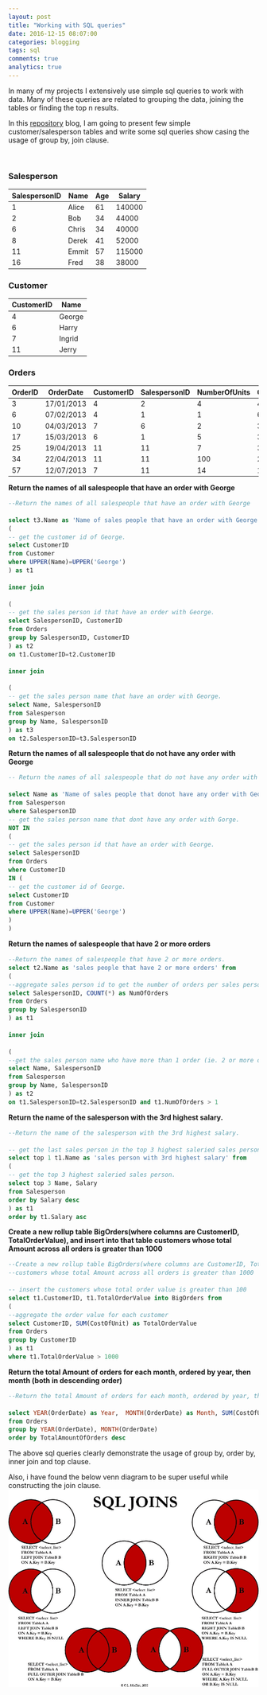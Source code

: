 ```yaml
---
layout: post
title: "Working with SQL queries"
date: 2016-12-15 08:07:00
categories: blogging
tags: sql
comments: true
analytics: true
---
```


In many of my projects I extensively use simple sql queries to work with data. Many of these queries are related to grouping the data, joining the tables or finding the top n results.

In this [repository](https://github.com/ksivam/sqlQueries) blog, I am going to present few simple customer/salesperson tables and write some sql queries show casing the usage of group by, join clause.

<br>

### Salesperson  

SalespersonID | Name | Age | Salary
------------- | ---- | --- | ------
1 | Alice | 61 | 140000
2 | Bob | 34 | 44000
6 | Chris | 34 | 40000
8 | Derek | 41 | 52000
11 | Emmit | 57 | 115000
16 | Fred | 38 | 38000

###  Customer  

CustomerID | Name
---------- | ----
4 | George
6 | Harry
7 | Ingrid
11 | Jerry

### Orders

OrderID | OrderDate | CustomerID | SalespersonID | NumberOfUnits | CostOfUnit
------- | --------- | ----------- | ------------ | ------------- | ----------
3 | 17/01/2013 | 4 | 2 | 4 | 400
6 | 07/02/2013 | 4 | 1 | 1 | 600
10 | 04/03/2013 | 7 | 6 | 2 | 300
17 | 15/03/2013 | 6 | 1 | 5 | 300
25 | 19/04/2013 | 11 | 11 | 7 | 300
34 | 22/04/2013 | 11 | 11 | 100 | 26
57 | 12/07/2013 | 7 | 11 | 14 | 11

**Return the names of all salespeople that
have an order with George**

```sql
--Return the names of all salespeople that have an order with George

select t3.Name as 'Name of sales people that have an order with George' from
(
-- get the customer id of George.
select CustomerID
from Customer
where UPPER(Name)=UPPER('George')
) as t1

inner join

(
-- get the sales person id that have an order with George.
select SalespersonID, CustomerID
from Orders
group by SalespersonID, CustomerID
) as t2
on t1.CustomerID=t2.CustomerID

inner join

(
-- get the sales person name that have an order with George.
select Name, SalespersonID
from Salesperson
group by Name, SalespersonID
) as t3
on t2.SalespersonID=t3.SalespersonID
```

**Return the names of all salespeople that do
not have any order with George**

```sql
-- Return the names of all salespeople that do not have any order with George

select Name as 'Name of sales people that donot have any order with George'
from Salesperson
where SalespersonID
-- get the sales person name that dont have any order with Gorge.
NOT IN
(
-- get the sales person id that have an order with George.
select SalespersonID
from Orders
where CustomerID
IN (
-- get the customer id of George.
select CustomerID
from Customer
where UPPER(Name)=UPPER('George')
)
)
```

**Return the names of salespeople that have
2 or more orders**

```sql
--Return the names of salespeople that have 2 or more orders.
select t2.Name as 'sales people that have 2 or more orders' from
(
--aggregate sales person id to get the number of orders per sales person.
select SalespersonID, COUNT(*) as NumOfOrders
from Orders
group by SalespersonID
) as t1

inner join

(
--get the sales person name who have more than 1 order (ie. 2 or more orders)
select Name, SalespersonID
from Salesperson
group by Name, SalespersonID
) as t2
on t1.SalespersonID=t2.SalespersonID and t1.NumOfOrders > 1
```

**Return the name of the salesperson with
the 3rd highest salary.**

```sql
--Return the name of the salesperson with the 3rd highest salary.

-- get the last sales person in the top 3 highest saleried sales person.
select top 1 t1.Name as 'sales person with 3rd highest salary' from
(
-- get the top 3 highest saleried sales person.
select top 3 Name, Salary
from Salesperson
order by Salary desc
) as t1
order by t1.Salary asc
```

**Create a new roll­up table BigOrders(where
columns are CustomerID,
TotalOrderValue), and insert into that table
customers whose total Amount across all
orders is greater than 1000**

```sql
--Create a new rollup table BigOrders(where columns are CustomerID, TotalOrderValue), and insert into that table
--customers whose total Amount across all orders is greater than 1000

-- insert the customers whose total order value is greater than 100
select t1.CustomerID, t1.TotalOrderValue into BigOrders from
(
--aggregate the order value for each customer
select CustomerID, SUM(CostOfUnit) as TotalOrderValue
from Orders
group by CustomerID
) as t1
where t1.TotalOrderValue > 1000
```

**Return the total Amount of orders for each
month, ordered by year, then month (both
in descending order)**

```sql
--Return the total Amount of orders for each month, ordered by year, then month (both in descending order)

select YEAR(OrderDate) as Year,  MONTH(OrderDate) as Month, SUM(CostOfUnit) as TotalAmountOfOrders
from Orders
group by YEAR(OrderDate), MONTH(OrderDate)
order by TotalAmountOfOrders desc
```

The above sql queries clearly demonstrate the usage of group by, order by, inner join and top clause.

Also, i have found the below venn diagram to be super useful while constructing the join clause.
![SQL join venn diagram](/images/sql_joins_venn.jpg)
